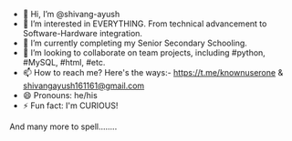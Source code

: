 - 👋 Hi, I’m @shivang-ayush
- 👀 I’m interested in EVERYTHING. From technical advancement to Software-Hardware integration.
- 🌱 I’m currently completing my Senior Secondary Schooling.
- 💞️ I’m looking to collaborate on team projects, including #python, #MySQL, #html, #etc.
- 📫 How to reach me? Here's the ways:- https://t.me/knownuserone & shivangayush161161@gmail.com
- 😄 Pronouns: he/his
- ⚡ Fun fact: I'm CURIOUS!

And many more to spell........

<!---
shivang-ayush/shivang-ayush is a ✨ special ✨ repository because its `README.md` (this file) appears on your GitHub profile.
You can click the Preview link to take a look at your changes.
--->
